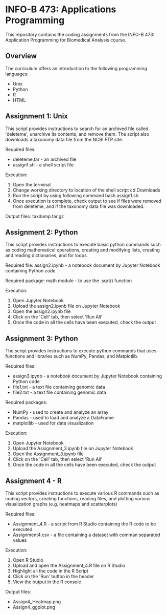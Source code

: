 # INFO-B 473: Applications Programming
This repository contains the coding assignments from the INFO-B 473: Application Programming for Biomedical Analysis course.

## Overview
The curriculum offers an introduction to the following programming languages:
- Unix
- Python
- R
- HTML

## Assignment 1: Unix
This script provides instructions to search for an archived file called 'deleteme', unarchive its contents, and remove them. The script also downloads a taxonomy data file from the NCBI FTP site. 

Required files:
- deleteme.tar - an archived file
- assign1.sh - a shell script file 

Execution:
1) Open the terminal
2) Change working directory to location of the shell script
       cd Downloads
3) Run the script by using following command
       bash assign1.sh 
4) Once execution is complete, check output to see if files were removed from deleteme, and if the taxonomy data
   file was downloaded.

Output files:
taxdump.tar.gz

## Assignment 2: Python
This script provides instructions to execute basic python commands such as coding mathematical operations, creating and modifying lists, creating and reading dictionaries, and for loops.  

Required file: assign2.ipynb - a notebook document by Jupyter Notebook containing Python code

Required package: math module - to use the .sqrt() function

Execution:
1) Open Jupyter Notebook
2) Upload the assign2.ipynb file on Jupyter Notebook
3) Open the assign2.ipynb file
4) Click on the 'Cell' tab, then select 'Run All'
5) Once the code in all the cells have been executed, check the output

## Assignment 3: Python
The script provides instructions to execute python commands that uses functions and libraries such as NumPy, Pandas, and Matplotlib.

Required files:
- assign3.ipynb - a notebook document by Jupyter Notebook containing Python code
- file1.txt - a text file containing genomic data
- file2.txt - a text file containing genomic data

Required packages:
- NumPy - used to create and analyze an array
- Pandas - used to load and analyze a DataFrame
- matplotlib - used for data visualization

Execution:
1) Open Jupyter Notebook
2) Upload the Assignment_3.ipynb file on Jupyter Notebook
3) Open the Assignment_3.ipynb file
4) Click on the 'Cell' tab, then select 'Run All'
5) Once the code in all the cells have been executed, check the output

## Assignment 4 - R
This script provides instructions to execute various R commands such as coding vectors, creating functions, reading files, and plotting various visualization graphs (e.g. heatmaps and scatterplots)

Required files:
- Assignment_4.R - a script from R Studio containing the R code to be executed
- Assignment4.csv - a file containing a dataset with comman separated values

Execution:
1) Open R Studio
2) Upload and open the Assignment_4.R file on R Studio
3) Highlight all the code in the R Script 
4) Click on the 'Run' button in the header 
5) View the output in the R console

Output files:
- Assign4_Heatmap.png
- Assign4_ggplot.png
